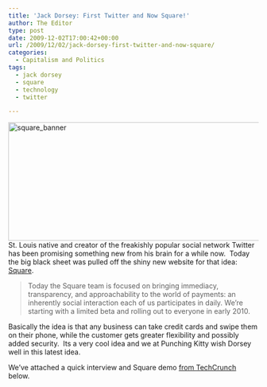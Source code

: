 ```yaml
---
title: 'Jack Dorsey: First Twitter and Now Square!'
author: The Editor
type: post
date: 2009-12-02T17:00:42+00:00
url: /2009/12/02/jack-dorsey-first-twitter-and-now-square/
categories:
  - Capitalism and Politics
tags:
  - jack dorsey
  - square
  - technology
  - twitter

---
```

[<img class="aligncenter size-full wp-image-2444" title="square_banner" src="http://punchingkitty.com/wp-content/uploads/2009/12/square_banner.jpg" alt="square_banner" width="600" height="238" srcset="http://media.punchingkitty.com/wordpress/2009/12/square_banner.jpg 600w, http://media.punchingkitty.com/wordpress/2009/12/square_banner-300x119.jpg 300w" sizes="(max-width: 600px) 100vw, 600px" />][1]St. Louis native and creator of the freakishly popular social network Twitter has been promising something new from his brain for a while now.  Today the big black sheet was pulled off the shiny new website for that idea: <a href="http://squareup.com" target="_blank">Square</a>.

> Today the Square team is focused on bringing immediacy, transparency, and approachability to the world of payments: an inherently social interaction each of us participates in daily. We’re starting with a limited beta and rolling out to everyone in early 2010.

Basically the idea is that any business can take credit cards and swipe them on their phone, while the customer gets greater flexibility and possibly added security.  Its a very cool idea and we at Punching Kitty wish Dorsey well in this latest idea.

We&#8217;ve attached a quick interview and Square demo <a href="http://www.techcrunch.com/2009/12/01/jack-dorsey-square/" target="_blank">from TechCrunch </a>below.

 [1]: http://punchingkitty.com/wp-content/uploads/2009/12/square_banner.jpg
